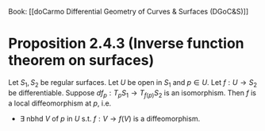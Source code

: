 Book: [[doCarmo Differential Geometry of Curves & Surfaces (DGoC&S)]]
# Proposition 2.4.3 (Inverse function theorem on surfaces)
Let $S_{1},S_{2}$ be regular surfaces.
Let $U$ be open in $S_{1}$ and $p\in U$.
Let $f:U\to S_{2}$ be differentiable.
Suppose $df_{p}:T_{p}S_{1}\to T_{f(p)}S_{2}$ is an isomorphism.
Then $f$ is a local diffeomorphism at $p$, i.e.
- $\exists$ nbhd $V$ of $p$ in $U$ s.t. $f:V\to f(V)$ is a diffeomorphism.